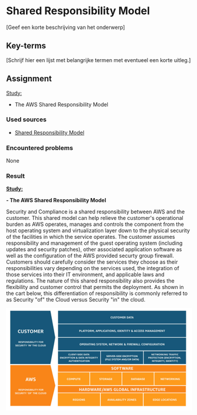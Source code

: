 # Shared Responsibility Model
[Geef een korte beschrijving van het onderwerp]

## Key-terms
[Schrijf hier een lijst met belangrijke termen met eventueel een korte uitleg.]

## Assignment

<ins>Study:</ins>
- The AWS Shared Responsibility Model

### Used sources
- [Shared Responsibility Model](https://aws.amazon.com/compliance/shared-responsibility-model/)

### Encountered problems
None

### Result

**<ins>Study:</ins>**

**- The AWS Shared Responsibility Model**

Security and Compliance is a shared responsibility between AWS and the customer. This shared model can help relieve the customer's operational burden as AWS operates, manages and controls the component from the host operating system and virtualization layer down to the physical security of the facilities in which the service operates. The customer assumes responsibility and management of the guest operating system (including updates and security patches), other associated application software as well as the configuration of the AWS provided securty group firewall. Customers should carefully consider the services they choose as their responsibilities vary depending on the services used, the integration of those services into their IT environment, and applicable laws and regulations. The nature of this shared responsibility also provides the flexibility and customer control that permits the deployment. As shown in the cart below, this differentiation of responsibility is commonly referred to as Security "of" the Cloud versus Security "in" the cloud.

![shared responsibility model](/04_AWS_1/images/09_srm1.jpg)<br><br>